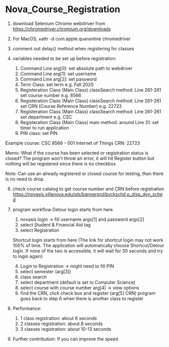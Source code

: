 # Nova_Course_Registration

1. download Selenium Chrome webdriver from https://chromedriver.chromium.org/downloads
3. For MacOS, 
   xattr -d com.apple.quarantine chromedriver
4. comment out delay() method when registering for classes
5. variables needed to be set up before registration:

    1) Command Line arg[0]: set absolute path to webdriver
    2) Command Line arg[1]: set username
    3) Command Line arg[2]: set password 
    4) Term Class: set term e.g. Fall 2020
    5) Registeration Class (Main Class) classSearch method: Line 261-261 set course number e.g. 8566 
    6) Registeration Class (Main Class) classSearch method: Line 261-261 set CRN (Course Reference Number) e.g. 22723
    7) Registeration Class (Main Class) classSearch method: Line 261-261 set department e.g. CSC
    8) Registeration Class (Main Class) main method: around Line 31: set timer to run application
    9) PIN class: set PIN

Example course: CSC 8566 - 001 Internet of Things CRN: 22723

Memo: What if the course has been selected or registration status is closed?
      The program won't throw an error, it will hit Register button
      but nothing will be registered since there is no checkbox.
      
Note: Can use an already registered or closed course for testing, then there is no need to drop.

6. check course catalog to get course number and CRN before registration
   https://novasis.villanova.edu/pls/bannerprd/bvckschd.p_disp_dyn_sched

7. program workflow
     Detour login starts from here
     1) novasis login -> fill username args[1] and password args[2]
     2) select Student & Financial Aid tag
     3) select Registration
     
     Shortcut login starts from here (The link for shortcut login may not work 100% of time. 
     The application will automatically choose Shortcut/Detour login. 
     If none of the two is accessible, it will wait for 30 seconds and try to login again)
     
     4) Login to Registration -> might need to fill PIN
     5) select semester (arg[3])
     6) class search
     7) select department (default is set to Computer Science)
     8) select course with course number arg[4] -> view options
     9) find the CRN, click check box and register (arg[5] CRN)
     program goes back to step 6 when there is another class to register
     
8. Performance:
    1) 1 class registration: about 6 seconds
    2) 2 classes registration: about 8 seconds
    3) 3 classes registration: about 10-13 seconds

9. Further contribution:
   If you can improve the speed
